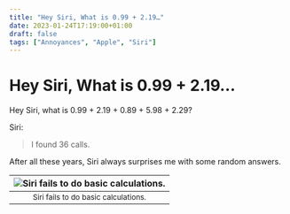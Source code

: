 ```yaml
---
title: "Hey Siri, What is 0.99 + 2.19…"
date: 2023-01-24T17:19:00+01:00
draft: false
tags: ["Annoyances", "Apple", "Siri"]
---
```


# Hey Siri, What is 0.99 + 2.19…
Hey Siri, what is 0.99 + 2.19 + 0.89 + 5.98 + 2.29?

Siri:
> I found 36 calls.

After all these years, Siri always surprises me with some random answers.

| ![Siri fails  to do basic calculations.](/images/annoyances/apple/siri_6.png) |
|:--:|
| <sub>Siri fails to do basic calculations.|
